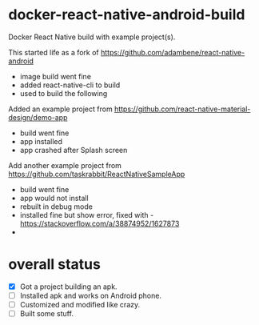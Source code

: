 # docker-react-native-android-build
Docker React Native build with example project(s).

This started life as a fork of https://github.com/adambene/react-native-android
  - image build went fine
  - added react-native-cli to build
  - used to build the following

Added an example project from https://github.com/react-native-material-design/demo-app  
  - build went fine
  - app installed
  - app crashed after Splash screen

Add another example project from https://github.com/taskrabbit/ReactNativeSampleApp
  - build went fine
  - app would not install
  - rebuilt in debug mode
  - installed fine but show error, fixed with - https://stackoverflow.com/a/38874952/1627873
  - 


# overall status
- [X] Got a project building an apk.
- [ ] Installed apk and works on Android phone.
- [ ] Customized and modified like crazy.   
- [ ] Built some stuff.
